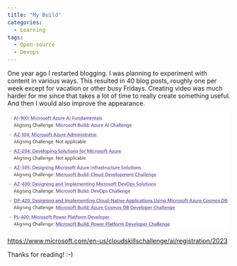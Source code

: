 ```yaml
---
title: "My Build"
categories:
  - Learning
tags:
  - Open-source
  - Devops
---
```


One year ago I restarted blogging. I was planning to experiment with content in various ways. This resulted in 40 blog posts, roughly one per week except for vacation or other busy Fridays. Creating video was much harder for me since that takes a lot of time to really create something useful. And then I would also improve the appearance. 

![img](../assets/images/2023-05-12-build-cloud-skills-challenge.png)

https://www.microsoft.com/en-us/cloudskillschallenge/ai/registration/2023

Thanks for reading! :-)

